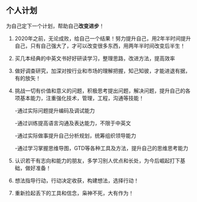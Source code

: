 ## 个人计划 ##

为自己定下一个计划，帮助自己**改变进步**！

1. 2020年之前，无论成败，给自己一个结果！努力提升自己，用2年半时间提升自己，只有自己强大了，才可以改变很多东西，用两年半时间改变后半生！

2. 买几本经典的中英文书好好研读学习，整理思路，改进方法，提高效率

3. 做好调查研究，加深对按行业和市场的理解把握，知己知彼，才能进退有据，有的放矢！

4. 挑战一切有价值和意义的问题，积极思考提出问题，解决问题，提升自己的各项基本能力，注重强化技术，管理，工程，沟通等技能！


	-通过实际问题提升编码及调试能力
	
	-通过训练提高语言沟通及表达能力，不限于中英文
	
	-通过实际做事提升自己分析规划，统筹组织领导能力

	-通过学习掌握思维导图，GTD等各种工具及方法，提升自己的思维思考能力
  
5. 认识若干有志向和能力的朋友，多学习别人优点和长处，为今后崛起打下基础，做好准备！

6. 想法指导行动，行动决定收获，构建想法，选择行动！

7. 重新捡起丢下的工具和信念，枭神不死，大有作为！ 
